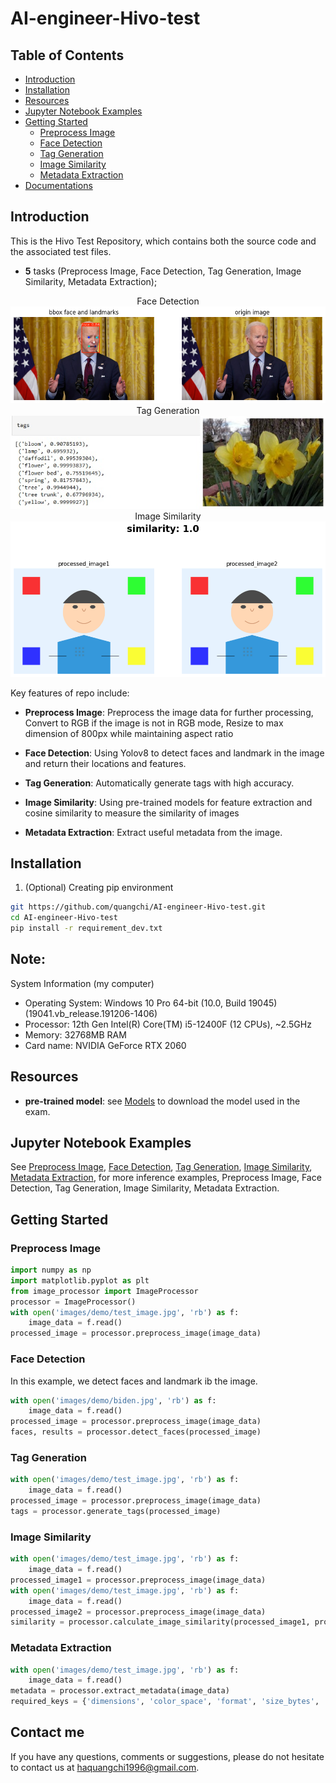 # AI-engineer-Hivo-test


## Table of Contents
  - [Introduction](#introduction)
  - [Installation](#installation)
  - [Resources](#resources-and-tools)
  - [Jupyter Notebook Examples](#jupyter-notebook-examples)
  - [Getting Started](#getting-started)
    - [Preprocess Image](#Preprocess-Image)
    - [Face Detection](#Face-Detection)
    - [Tag Generation](#Tag-Generation)
    - [Image Similarity](#Image-Similarity)
    - [Metadata Extraction](#Metadata-Extraction)
  - [Documentations](#documentations)

## Introduction
This is the Hivo Test Repository, which contains both the source code and the associated test files.
- **5** tasks
(Preprocess Image, Face Detection, Tag Generation, Image Similarity, Metadata Extraction);

<p align="center">
  Face Detection
    <br>
    <img src="assets/1.png"/>
    <br>
  Tag Generation
    <br>
    <img src="assets/3.jpg"/>
    <br>
  Image Similarity
    <br>
    <img src="assets/2.png"/>
    <br>

<p>

Key features of repo include:

- **Preprocess Image**:  Preprocess the image data for further processing, Convert to RGB if the image is not in RGB mode, Resize to max dimension of 800px while maintaining aspect ratio
  
- **Face Detection**: Using Yolov8 to detect faces and landmark in the image and return their locations and features.

- **Tag Generation**: Automatically generate tags with high accuracy.

- **Image Similarity**: Using pre-trained models for feature extraction and cosine similarity to measure the similarity of images
  
- **Metadata Extraction**: Extract useful metadata from the image.
  
## Installation

1. (Optional) Creating pip environment


```bash
git https://github.com/quangchi/AI-engineer-Hivo-test.git
cd AI-engineer-Hivo-test
pip install -r requirement_dev.txt
```
## Note:
System Information (my computer)
- Operating System: Windows 10 Pro 64-bit (10.0, Build 19045) (19041.vb_release.191206-1406)
- Processor: 12th Gen Intel(R) Core(TM) i5-12400F (12 CPUs), ~2.5GHz
- Memory: 32768MB RAM
- Card name: NVIDIA GeForce RTX 2060
## Resources
- **pre-trained model**: see [Models](https://huggingface.co/quangchi/hivo-pretrained-model/tree/main) to download the model used in the exam.

## Jupyter Notebook Examples
See 
[Preprocess Image](https://github.com/quangchi/AI-engineer-Hivo-test/tree/main/Test_1_Preprocess_Image.ipynb),
[Face Detection](https://github.com/quangchi/AI-engineer-Hivo-test/tree/main/Test_2_Face_Detection.ipynb),
[Tag Generation](https://github.com/quangchi/AI-engineer-Hivo-test/tree/main/Test_3_Tag_Generation.ipynb),
[Image Similarity](https://github.com/quangchi/AI-engineer-Hivo-test/tree/main/Test_4_Image_Similarity.ipynb),
[Metadata Extraction](https://github.com/quangchi/AI-engineer-Hivo-test/tree/main/Test_5_Metadata_Extraction.ipynb),
for more inference examples, Preprocess Image, Face Detection, Tag Generation, Image Similarity, Metadata Extraction.

## Getting Started

### Preprocess Image
```python
import numpy as np
import matplotlib.pyplot as plt
from image_processor import ImageProcessor
processor = ImageProcessor()
with open('images/demo/test_image.jpg', 'rb') as f:
    image_data = f.read()
processed_image = processor.preprocess_image(image_data)
```

### Face Detection
In this example, we detect faces and landmark ib the image. 

```python
with open('images/demo/biden.jpg', 'rb') as f:
    image_data = f.read()
processed_image = processor.preprocess_image(image_data)
faces, results = processor.detect_faces(processed_image)
```

### Tag Generation

```python
with open('images/demo/test_image.jpg', 'rb') as f:
    image_data = f.read()
processed_image = processor.preprocess_image(image_data)
tags = processor.generate_tags(processed_image)
```

### Image Similarity

```python
with open('images/demo/test_image.jpg', 'rb') as f:
    image_data = f.read()
processed_image1 = processor.preprocess_image(image_data)
with open('images/demo/test_image.jpg', 'rb') as f:
    image_data = f.read()
processed_image2 = processor.preprocess_image(image_data)
similarity = processor.calculate_image_similarity(processed_image1, processed_image2)
```
### Metadata Extraction

```python
with open('images/demo/test_image.jpg', 'rb') as f:
    image_data = f.read()
metadata = processor.extract_metadata(image_data)
required_keys = {'dimensions', 'color_space', 'format', 'size_bytes', 'dominant_colors'}
```

## Contact me
If you have any questions, comments or suggestions, please do not hesitate to contact us at haquangchi1996@gmail.com.
